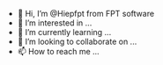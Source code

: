 - 👋 Hi, I’m @Hiepfpt from FPT software
- 👀 I’m interested in ...
- 🌱 I’m currently learning ...
- 💞️ I’m looking to collaborate on ...
- 📫 How to reach me ...

<!---
Hiepfpt/Hiepfpt is a ✨ special ✨ repository because its `README.md` (this file) appears on your GitHub profile.
You can click the Preview link to take a look at your changes.
--->
